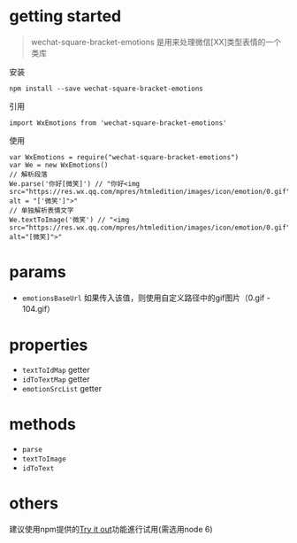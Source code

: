 # getting started

> wechat-square-bracket-emotions 是用来处理微信[XX]类型表情的一个类库

安装
```
npm install --save wechat-square-bracket-emotions
```
引用
```
import WxEmotions from 'wechat-square-bracket-emotions'
```
使用
```
var WxEmotions = require("wechat-square-bracket-emotions")
var We = new WxEmotions()
// 解析段落
We.parse('你好[微笑]') // "你好<img src="https://res.wx.qq.com/mpres/htmledition/images/icon/emotion/0.gif" alt = "['微笑']">"
// 单独解析表情文字
We.textToImage('微笑') // "<img src="https://res.wx.qq.com/mpres/htmledition/images/icon/emotion/0.gif" alt="[微笑]">"
```

# params

+ `emotionsBaseUrl` 如果传入该值，则使用自定义路径中的gif图片（0.gif - 104.gif）

# properties

+ `textToIdMap` getter
+ `idToTextMap` getter
+ `emotionSrcList` getter

# methods

+ `parse`
+ `textToImage`
+ `idToText`

# others

建议使用npm提供的[Try it out](https://runkit.com/npm/wechat-square-bracket-emotions)功能進行试用(需选用node 6)